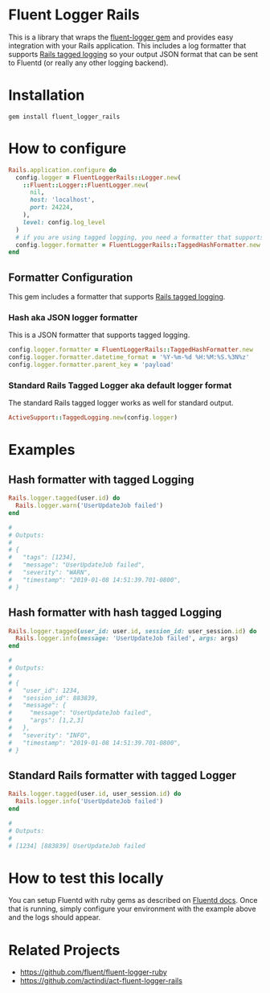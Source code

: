 # Fluent Logger Rails

This is a library that wraps the [fluent-logger gem](https://github.com/fluent/fluent-logger-ruby) and provides easy integration with your Rails application. This includes a log formatter that supports [Rails tagged logging](https://api.rubyonrails.org/classes/ActiveSupport/TaggedLogging.html) so your output JSON format that can be sent to Fluentd (or really any other logging backend).

# Installation

```
gem install fluent_logger_rails
```

# How to configure

```ruby
Rails.application.configure do
  config.logger = FluentLoggerRails::Logger.new(
    ::Fluent::Logger::FluentLogger.new(
      nil,
      host: 'localhost',
      port: 24224,
    ),
    level: config.log_level
  )
  # if you are using tagged logging, you need a formatter that supports it
  config.logger.formatter = FluentLoggerRails::TaggedHashFormatter.new
end
```

## Formatter Configuration

This gem includes a formatter that supports [Rails tagged logging](https://api.rubyonrails.org/classes/ActiveSupport/TaggedLogging.html).

### Hash aka JSON logger formatter

This is a JSON formatter that supports tagged logging.
```ruby
config.logger.formatter = FluentLoggerRails::TaggedHashFormatter.new
config.logger.formatter.datetime_format = '%Y-%m-%d %H:%M:%S.%3N%z'
config.logger.formatter.parent_key = 'payload'
```

### Standard Rails Tagged Logger aka default logger format

The standard Rails tagged logger works as well for standard output.
```ruby
ActiveSupport::TaggedLogging.new(config.logger)
```

# Examples

## Hash formatter with tagged Logging
```ruby
Rails.logger.tagged(user.id) do
  Rails.logger.warn('UserUpdateJob failed')
end

#
# Outputs:
#
# {
#   "tags": [1234],
#   "message": "UserUpdateJob failed", 
#   "severity": "WARN",
#   "timestamp": "2019-01-08 14:51:39.701-0800", 
# }
```

## Hash formatter with hash tagged Logging

```ruby
Rails.logger.tagged(user_id: user.id, session_id: user_session.id) do
  Rails.logger.info(message: 'UserUpdateJob failed', args: args)
end

#
# Outputs:
#
# {
#   "user_id": 1234,
#   "session_id": 883839,
#   "message": {
#     "message": "UserUpdateJob failed",
#     "args": [1,2,3]
#   }, 
#   "severity": "INFO",
#   "timestamp": "2019-01-08 14:51:39.701-0800", 
# }
```

## Standard Rails formatter with tagged Logger

```ruby
Rails.logger.tagged(user.id, user_session.id) do
  Rails.logger.info('UserUpdateJob failed')
end

#
# Outputs:
#
# [1234] [883839] UserUpdateJob failed
```

# How to test this locally

You can setup Fluentd with ruby gems as described on [Fluentd docs](https://docs.fluentd.org/installation/install-by-gem). Once that is running, simply configure your environment with the example above and the logs should appear.

# Related Projects

 - https://github.com/fluent/fluent-logger-ruby
 - https://github.com/actindi/act-fluent-logger-rails
